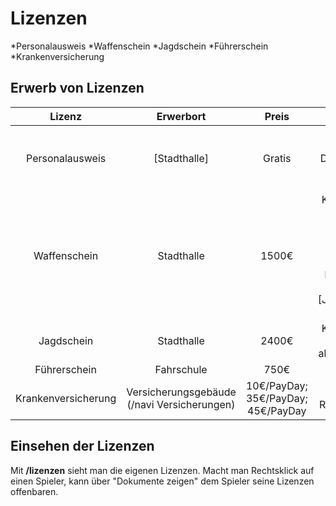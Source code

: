 # Lizenzen 

*Personalausweis
*Waffenschein
*Jagdschein
*Führerschein
*Krankenversicherung

## Erwerb von Lizenzen

| Lizenz | Erwerbort | Preis | Info |
|:-:|:-:|:-:|:-:|
| Personalausweis | [Stadthalle] | Gratis | Kann nur einmal erstellt werden. Danach muss erst ein [Charaktertod] erfolgen. |
| Waffenschein | Stadthalle | 1500€ | Kann bei Missbrauch von der [Polizei] abgenommen oder beschlagnahmt werden. Bei Beschlagnahmung kann dieser für 20€ bei der [Justizvollzugsanstalt] abgeholt werden.|
| Jagdschein | Stadthalle | 2400€ | Kann bei Missbrauch von der Polizei abgenommen werden. |
| Führerschein | Fahrschule | 750€ | 
| Krankenversicherung | Versicherungsgebäude (/navi Versicherungen) | 10€/PayDay; 35€/PayDay; 45€/PayDay | NPC Antonia mit Rechtsklick anklicken. |

## Einsehen der Lizenzen

Mit **/lizenzen** sieht man die eigenen Lizenzen.
Macht man Rechtsklick auf einen Spieler, kann über "Dokumente zeigen" dem Spieler seine Lizenzen offenbaren.
